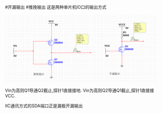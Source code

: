 #开漏输出 #推挽输出
这是两种单片机IO口的输出方式

![](assets/截图_20231112105128%201.png)

Vin为高则Q1导通Q2截止,探针1直接接地.
Vin为高则Q2导通Q1截止,探针1直接接VCC.

IIC通讯方式的SDA端口正是漏极开漏输出